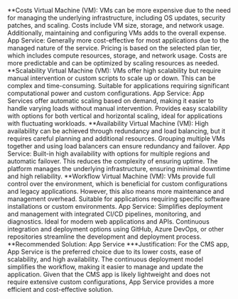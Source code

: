 **Costs
Virtual Machine (VM): VMs can be more expensive due to the need for managing the underlying infrastructure, including OS updates, security patches, and scaling. Costs include VM size, storage, and network usage. Additionally, maintaining and configuring VMs adds to the overall expense.
App Service: Generally more cost-effective for most applications due to the managed nature of the service. Pricing is based on the selected plan tier, which includes compute resources, storage, and network usage. Costs are more predictable and can be optimized by scaling resources as needed.
**Scalability
Virtual Machine (VM): VMs offer high scalability but require manual intervention or custom scripts to scale up or down. This can be complex and time-consuming. Suitable for applications requiring significant computational power and custom configurations.
App Service: App Services offer automatic scaling based on demand, making it easier to handle varying loads without manual intervention. Provides easy scalability with options for both vertical and horizontal scaling, ideal for applications with fluctuating workloads.
**Availability
Virtual Machine (VM): High availability can be achieved through redundancy and load balancing, but it requires careful planning and additional resources. Grouping multiple VMs together and using load balancers can ensure redundancy and failover.
App Service: Built-in high availability with options for multiple regions and automatic failover. This reduces the complexity of ensuring uptime. The platform manages the underlying infrastructure, ensuring minimal downtime and high reliability.
**Workflow
Virtual Machine (VM): VMs provide full control over the environment, which is beneficial for custom configurations and legacy applications. However, this also means more maintenance and management overhead. Suitable for applications requiring specific software installations or custom environments.
App Service: Simplifies deployment and management with integrated CI/CD pipelines, monitoring, and diagnostics. Ideal for modern web applications and APIs. Continuous integration and deployment options using GitHub, Azure DevOps, or other repositories streamline the development and deployment process.
**Recommended Solution: App Service
***Justification: For the CMS app, App Service is the preferred choice due to its lower costs, ease of scalability, and high availability. The continuous deployment model simplifies the workflow, making it easier to manage and update the application. Given that the CMS app is likely lightweight and does not require extensive custom configurations, App Service provides a more efficient and cost-effective solution.
